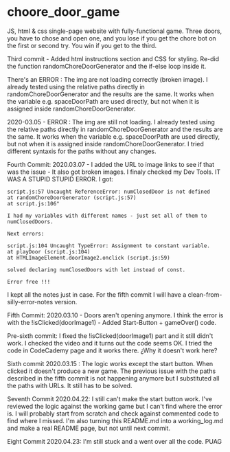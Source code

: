 # choore_door_game

JS, html & css single-page website with fully-functional game. Three doors, you have to chose and open one, and you lose if you get the chore bot on the first or second try. You win if you get to the third.

Third commit - Added html instructions section and CSS for styling. Re-did the function randomChoreDoorGenerator and the if-else loop inside it. 

There's an ERROR : The img are not loading correctly (broken image). I already tested using the relative paths directly in randomChoreDoorGenerator and the results are the same. It works when the variable e.g. spaceDoorPath are used directly, but not when it is assigned inside randomChoreDoorGenerator. 

2020-03.05 -  ERROR : The img are still not loading. I already tested using the relative paths directly in randomChoreDoorGenerator and the results are the same. It works when the variable e.g. spaceDoorPath are used directly, but not when it is assigned inside randomChoreDoorGenerator. I tried different syntaxis for the paths without any changes.

Fourth Commit: 2020.03.07 - 
I added the URL to image links to see if that was the issue - It also got broken images. 
I finaly checked my Dev Tools. IT WAS A STUPID STUPID ERROR. I got:

    script.js:57 Uncaught ReferenceError: numClosedDoor is not defined
    at randomChoreDoorGenerator (script.js:57)
    at script.js:106"

    I had my variables with different names - just set all of them to numClosedDoors.

    Next errors: 

    script.js:104 Uncaught TypeError: Assignment to constant variable.
    at playDoor (script.js:104)
    at HTMLImageElement.doorImage2.onclick (script.js:59)

    solved declaring numClosedDoors with let instead of const.

    Error free !!! 

I kept all the notes just in case. For the fifth commit I will have a clean-from-silly-error-notes version.


Fifth Commit: 2020.03.10 - Doors aren't opening anymore. I think the error is with the !isClicked(doorImage1) - Added Start-Button + gameOver() code. 

Pre-sixth commit: I fixed the !isClicked(doorImage1) part and it still didn't work. I checked the video and it turns out the code seems OK. I tried the code in CodeCademy page and it works there. ¿Why it doesn't work here?

Sixth commit 2020.03.15 : The logic works except the start button. When clicked it doesn't produce a new game. The previous issue with the paths described in the fifth commit is not happening anymore but I substituted all the paths with URLs. It still has to be solved. 

Seventh Commit 2020.04.22: I still can't make the start button work. I've reviewed the logic against the working game but I can't find where the error is. I will probably start from scratch and check against commented code to find where I missed. I'm also turning this README.md into a working_log.md and make a real README page, but not until next commit. 

Eight Commit 2020.04.23: I'm still stuck and a went over all the code. PUAG
